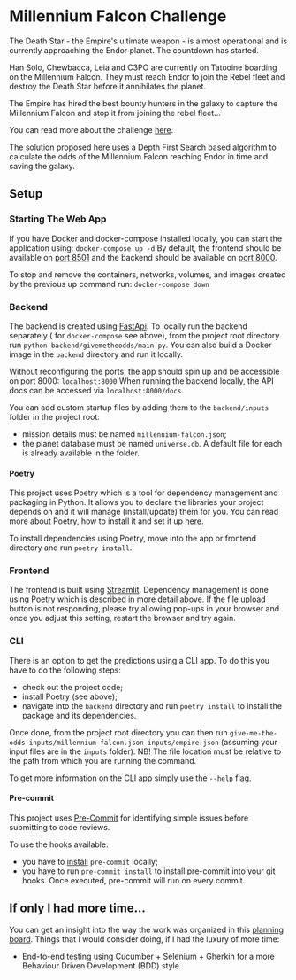# Millennium Falcon Challenge

The Death Star - the Empire's ultimate weapon - is almost operational and is currently approaching the Endor planet. The
countdown has started.

Han Solo, Chewbacca, Leia and C3PO are currently on Tatooine boarding on the Millennium Falcon. They must reach Endor to
join the Rebel fleet and destroy the Death Star before it annihilates the planet.

The Empire has hired the best bounty hunters in the galaxy to capture the Millennium Falcon and stop it from joining the
rebel fleet...

You can read more about the challenge [here](https://github.com/dataiku/millenium-falcon-challenge).

The solution proposed here uses a Depth First Search based algorithm to calculate the odds of the Millennium Falcon 
reaching Endor in time and saving the galaxy.

## Setup

### Starting The Web App

If you have Docker and docker-compose installed locally, you can start the application using:
```docker-compose up -d```
By default, the frontend should be available on [port 8501](http://localhost:8501/)
and the backend should be available on [port 8000](http://localhost:8000/).

To stop and remove the containers, networks, volumes, and images created by the previous up command run:
```docker-compose down```

### Backend

The backend is created using [FastApi](https://fastapi.tiangolo.com/). To locally run the backend separately (
for `docker-compose` see above), from the project root directory run
`python backend/givemetheodds/main.py`. You can also build a Docker image in the `backend` directory and run it locally.

Without reconfiguring the ports, the app should spin up and be accessible on port 8000: ```localhost:8000```
When running the backend locally, the API docs can be accessed via ```localhost:8000/docs```.

You can add custom startup files by adding them to the `backend/inputs` folder in the project root:

- mission details must be named `millennium-falcon.json`;
- the planet database must be named `universe.db`. A default file for each is already available in the folder.

#### Poetry

This project uses Poetry which is a tool for dependency management and packaging in Python. It allows you to declare the
libraries your project depends on and it will manage (install/update) them for you. You can read more about Poetry, how
to install it and set it up [here](https://python-poetry.org/docs/).

To install dependencies using Poetry, move into the app or frontend directory and run `poetry install`.

### Frontend

The frontend is built using [Streamlit](https://streamlit.io/). Dependency management is done
using [Poetry]((https://python-poetry.org/docs/)) which is described in more detail above. If the file upload button is
not responding, please try allowing pop-ups in your browser and once you adjust this setting, restart the browser and
try again.

### CLI

There is an option to get the predictions using a CLI app. To do this you have to do the following steps:

- check out the project code;
- install Poetry (see above);
- navigate into the `backend` directory and run `poetry install` to install the package and its dependencies.

Once done, from the project root directory you can then run
`give-me-the-odds inputs/millennium-falcon.json inputs/empire.json`
(assuming your input files are in the `inputs` folder). NB! The file location must be relative to the path from which
you are running the command.

To get more information on the CLI app simply use the `--help` flag.

#### Pre-commit

This project uses [Pre-Commit](https://pre-commit.com/#intro) for identifying simple issues before submitting to code
reviews.

To use the hooks available:

- you have to [install](https://pre-commit.com/#install) `pre-commit` locally;
- you have to run `pre-commit install` to install pre-commit into your git hooks. Once executed, pre-commit will run on
  every commit.

## If only I had more time...

You can get an insight into the way the work was organized in
this [planning board](https://github.com/lindavik/mf-challenge/projects/1). Things that I would consider doing, if I had
the luxury of more time:

- End-to-end testing using Cucumber + Selenium + Gherkin for a more Behaviour Driven Development (BDD) style
